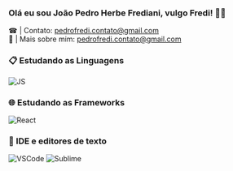 ### Olá eu sou João Pedro Herbe Frediani, vulgo Fredi! 👋🏻

☎ | Contato: pedrofredi.contato@gmail.com <br>
🧾 | Mais sobre mim: pedrofredi.contato@gmail.com <br>

### 📋 Estudando as Linguagens
![JS](https://img.shields.io/badge/JavaScript-F7DF1E?style=for-the-badge&logo=javascript&logoColor=black)

### 🌐 Estudando as Frameworks
![React](https://img.shields.io/badge/React-20232A?style=for-the-badge&logo=react&logoColor=61DAFB)

### 🔧 IDE e editores de texto
![VSCode](https://img.shields.io/badge/Visual_Studio_Code-0078D4?style=for-the-badge&logo=visual%20studio%20code&logoColor=white)
![Sublime](https://img.shields.io/badge/sublime_text-%23575757.svg?&style=for-the-badge&logo=sublime-text&logoColor=important)


